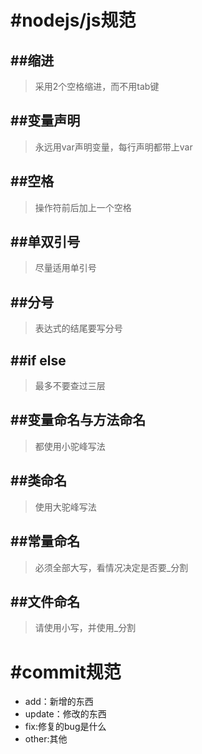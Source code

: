 #nodejs/js规范
===============
##缩进
-----------------------
>采用2个空格缩进，而不用tab键

##变量声明
----------------------
>永远用var声明变量，每行声明都带上var

##空格
--------------------
>操作符前后加上一个空格

##单双引号
------------------
>尽量适用单引号

##分号
-----------------------
>表达式的结尾要写分号

##if else
--------------------------------
>最多不要查过三层

##变量命名与方法命名
-----------------------
>都使用小驼峰写法

##类命名
------------------------
>使用大驼峰写法

##常量命名
----------------------------
>必须全部大写，看情况决定是否要_分割

##文件命名
-------------------------------
>请使用小写，并使用_分割

#commit规范
==============
+ add：新增的东西
+ update：修改的东西
+ fix:修复的bug是什么
+ other:其他
